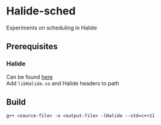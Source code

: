 # Halide-sched
Experiments on scheduling in Halide

## Prerequisites

### Halide
Can be found [here](https://github.com/halide/Halide)</br>
Add `libHalide.so` and Halide headers to path

## Build
```shell
g++ <source-file> -o <output-file> -lHalide --std=c++11
```

